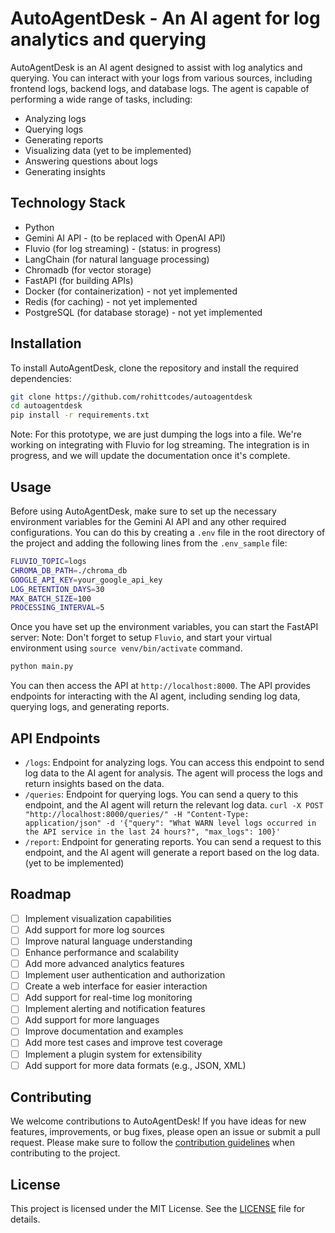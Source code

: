 # AutoAgentDesk - An AI agent for log analytics and querying

AutoAgentDesk is an AI agent designed to assist with log analytics and querying. You can interact with your logs from various sources, including frontend logs, backend logs, and database logs. The agent is capable of performing a wide range of tasks, including:
- Analyzing logs
- Querying logs
- Generating reports
- Visualizing data (yet to be implemented)
- Answering questions about logs
- Generating insights

## Technology Stack
- Python
- Gemini AI API - (to be replaced with OpenAI API)
- Fluvio (for log streaming) - (status: in progress)
- LangChain (for natural language processing)
- Chromadb (for vector storage)
- FastAPI (for building APIs)
- Docker (for containerization) - not yet implemented
- Redis (for caching) - not yet implemented
- PostgreSQL (for database storage) - not yet implemented

## Installation
To install AutoAgentDesk, clone the repository and install the required dependencies:

```bash
git clone https://github.com/rohittcodes/autoagentdesk
cd autoagentdesk
pip install -r requirements.txt
```

Note: For this prototype, we are just dumping the logs into a file. We're working on integrating with Fluvio for log streaming. The integration is in progress, and we will update the documentation once it's complete.

## Usage
Before using AutoAgentDesk, make sure to set up the necessary environment variables for the Gemini AI API and any other required configurations. You can do this by creating a `.env` file in the root directory of the project and adding the following lines from the `.env_sample` file:

```bash
FLUVIO_TOPIC=logs
CHROMA_DB_PATH=./chroma_db
GOOGLE_API_KEY=your_google_api_key
LOG_RETENTION_DAYS=30
MAX_BATCH_SIZE=100
PROCESSING_INTERVAL=5
```

Once you have set up the environment variables, you can start the FastAPI server:
Note: Don't forget to setup `Fluvio`, and start your virtual environment using `source venv/bin/activate` command.

```bash
python main.py
```

You can then access the API at `http://localhost:8000`. The API provides endpoints for interacting with the AI agent, including sending log data, querying logs, and generating reports.

## API Endpoints
- `/logs`: Endpoint for analyzing logs. You can access this endpoint to send log data to the AI agent for analysis. The agent will process the logs and return insights based on the data.
- `/queries`: Endpoint for querying logs. You can send a query to this endpoint, and the AI agent will return the relevant log data.
`curl -X POST "http://localhost:8000/queries/" -H "Content-Type: application/json" -d '{"query": "What WARN level logs occurred in the API service in the last 24 hours?", "max_logs": 100}'`
- `/report`: Endpoint for generating reports. You can send a request to this endpoint, and the AI agent will generate a report based on the log data. (yet to be implemented)

## Roadmap

- [ ] Implement visualization capabilities
- [ ] Add support for more log sources
- [ ] Improve natural language understanding
- [ ] Enhance performance and scalability
- [ ] Add more advanced analytics features
- [ ] Implement user authentication and authorization
- [ ] Create a web interface for easier interaction
- [ ] Add support for real-time log monitoring
- [ ] Implement alerting and notification features
- [ ] Add support for more languages
- [ ] Improve documentation and examples
- [ ] Add more test cases and improve test coverage
- [ ] Implement a plugin system for extensibility
- [ ] Add support for more data formats (e.g., JSON, XML)

## Contributing
We welcome contributions to AutoAgentDesk! If you have ideas for new features, improvements, or bug fixes, please open an issue or submit a pull request. Please make sure to follow the [contribution guidelines](CONTRIBUTING.md) when contributing to the project.

## License
This project is licensed under the MIT License. See the [LICENSE](LICENSE) file for details.